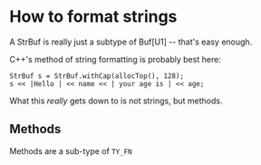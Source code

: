 # How to format strings

A StrBuf is really just a subtype of Buf[U1] -- that's easy enough.

C++'s method of string formatting is probably best here:

```
StrBuf s = StrBuf.withCap(allocTop(), 128);
s << |Hello | << name << | your age is | << age;
```

What this _really_ gets down to is not strings, but methods.

## Methods

Methods are a sub-type of `TY_FN`
